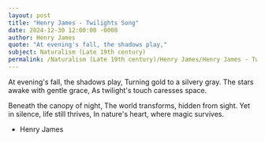 ```yaml
---
layout: post
title: "Henry James - Twilights Song"
date: 2024-12-30 12:00:00 -0000
author: Henry James
quote: "At evening's fall, the shadows play,"
subject: Naturalism (Late 19th century)
permalink: /Naturalism (Late 19th century)/Henry James/Henry James - Twilights Song
---
```


At evening's fall, the shadows play,
Turning gold to a silvery gray.
The stars awake with gentle grace,
As twilight's touch caresses space.

Beneath the canopy of night,
The world transforms, hidden from sight.
Yet in silence, life still thrives,
In nature's heart, where magic survives.


- Henry James
